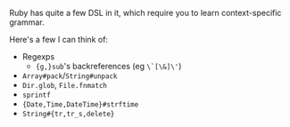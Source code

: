 Ruby has quite a few DSL in it, which require you to learn context-specific grammar.

Here's a few I can think of:
- Regexps
	- `{g,}sub`'s backreferences (eg `` \`[\&]\' ``)
- `Array#pack`/`String#unpack`
- `Dir.glob`, `File.fnmatch`
- `sprintf`
- `{Date,Time,DateTime}#strftime`
- `String#{tr,tr_s,delete}`
